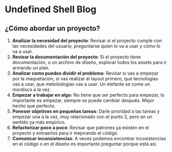 # Undefined Shell Blog

## ¿Cómo abordar un proyecto?

1. **Analizar la necesidad del proyecto**: Revisar si el proyecto cumple con las necesidades del usuario, preguntarse quien lo va a usar y cómo lo va a usar.
2. **Revisar la documentación del proyecto**: Si el proyecto tiene documentación, o un archivo de diseño, explorar todos los assets para ir armando un plan.
2. **Analizar como puedes dividir el problema:** Revisar si vas a empezar por la maquetación, si vas realizar el layout primero, que tecnologías vas a usar, que metolodogías vas a usar. Un elefante se come un mordisco a la vez.
3. **Empezar a trabajar en algo:** No tiene que ser perfecto para empezar, lo importante es empezar, siempre se puede cambiar después. Mejor hecho que perfecto.
4. **Poneser objetivos en pequeñas tareas**: Darle prioridad a las tareas y empezar una a la vez, muy relacionado con el punto 2, pero en un sentido ya más empirico.
5. **Refactorizar poco a poco**: Revisar que patrones ya existen en el proyecto y extraerlos para ir mejorando el código.
6. **Comunicar inconsistencias**: A veces podemos encontrar incosistencias en el código o en el diseño es importante preguntar porque está asi.